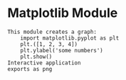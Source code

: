 # Matplotlib Module
    This module creates a graph:
        import matplotlib.pyplot as plt
        plt.([1, 2, 3, 4])
        plt.ylabel('some numbers')
        plt.show()
    Interactive application
    exports as png

